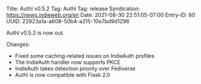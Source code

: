 Title: Authl v0.5.2
Tag: Authl
Tag: release
Syndication: https://news.indieweb.org/en
Date: 2021-08-30 22:51:05-07:00
Entry-ID: 80
UUID: 22923a1a-a608-50b4-a215-10e7bd9d1296

Authl v0.5.2 is now out.

Changes:

* Fixed some caching-related issues on IndieAuth profiles
* The IndieAuth handler now supports PKCE
* IndieAuth takes detection priority over Fediverse
* Authl is now compatible with Flask 2.0
